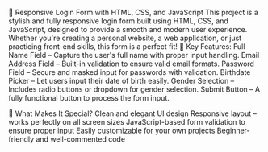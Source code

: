🔐 Responsive Login Form with HTML, CSS, and JavaScript
This project is a stylish and fully responsive login form built using HTML, CSS, and JavaScript, designed to provide a smooth and modern user experience. Whether you're creating a personal website, a web application, or just practicing front-end skills, this form is a perfect fit!
🧩 Key Features:
Full Name Field – Capture the user's full name with proper input handling.
Email Address Field – Built-in validation to ensure valid email formats.
Password Field – Secure and masked input for passwords with validation.
Birthdate Picker – Let users input their date of birth easily.
Gender Selection – Includes radio buttons or dropdown for gender selection.
Submit Button – A fully functional button to process the form input.

🎯 What Makes It Special?
Clean and elegant UI design
Responsive layout – works perfectly on all screen sizes
JavaScript-based form validation to ensure proper input
Easily customizable for your own projects
Beginner-friendly and well-commented code
